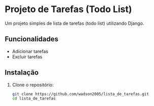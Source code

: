 # Projeto de Tarefas (Todo List)

Um projeto simples de lista de tarefas (todo list) utilizando Django.

## Funcionalidades

- Adicionar tarefas
- Excluir tarefas

## Instalação

1. Clone o repositório:
   ```sh
   git clone https://github.com/wadson2005/lista_de_tarefas.git
   cd lista_de_tarefas
